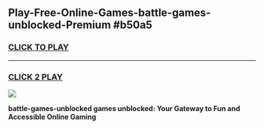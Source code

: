 
## Play-Free-Online-Games-battle-games-unblocked-Premium #b50a5
<h3>
<a href="https://premium.freeplayer.one?title=battle-games-unblocked&ref=8M">CLICK TO PLAY</a></h3>
<hr>

<h3>
<a href="https://premium.freeplayer.one?title=battle-games-unblocked&ref=8M">CLICK 2 PLAY</a>
  
</h3>

<a href="https://premium.freeplayer.one?title=battle-games-unblocked&ref=8M"><img src="https://clearcache.store/games.png"></a>


**battle-games-unblocked games unblocked: Your Gateway to Fun and Accessible Online Gaming**
